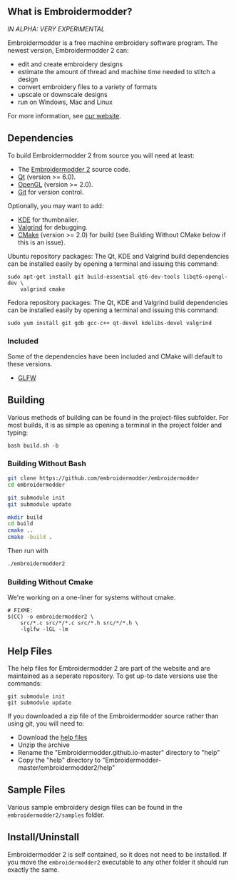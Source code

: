 What is Embroidermodder?
------------------------

_IN ALPHA: VERY EXPERIMENTAL_

Embroidermodder is a free machine embroidery software program.
The newest version, Embroidermodder 2 can:

- edit and create embroidery designs
- estimate the amount of thread and machine time needed to stitch a design
- convert embroidery files to a variety of formats
- upscale or downscale designs
- run on Windows, Mac and Linux

For more information, see [our website](http://www.libembroidery.org).

Dependencies
------------

To build Embroidermodder 2 from source you will need at least:

- The [Embroidermodder 2](https://github.com/Embroidermodder/Embroidermodder) source code.
- [Qt](http://www.qt-project.org) (version >= 6.0).
- [OpenGL](http://www.opengl.org) (version >= 2.0).
- [Git](http://www.github.com) for version control.

Optionally, you may want to add:

- [KDE](http://www.kde.org) for thumbnailer.
- [Valgrind](http://www.valgrind.org) for debugging.
- [CMake](http://cmake.org) (version >= 2.0) for build (see Building Without CMake below if this is an issue).

Ubuntu repository packages:
The Qt, KDE and Valgrind build dependencies can be installed easily by opening a terminal and issuing this command:

```
sudo apt-get install git build-essential qt6-dev-tools libqt6-opengl-dev \ 
    valgrind cmake
```

Fedora repository packages:
The Qt, KDE and Valgrind build dependencies can be installed easily by opening a terminal and issuing this command:

```
sudo yum install git gdb gcc-c++ qt-devel kdelibs-devel valgrind
```

### Included

Some of the dependencies have been included and CMake will default to these versions.

- [GLFW](http://www.glfw.org)

Building
--------

Various methods of building can be found in the project-files subfolder.
For most builds, it is as simple as opening a terminal in the
project folder and typing:

```
bash build.sh -b
```

### Building Without Bash

```sh
git clone https://github.com/embroidermodder/embroidermodder
cd embroidermodder

git submodule init
git submodule update

mkdir build
cd build
cmake ..
cmake -build .
```

Then run with

```sh
./embroidermodder2
```

### Building Without Cmake

We're working on a one-liner for systems without cmake.

```
# FIXME:
$(CC) -o embroidermodder2 \
    src/*.c src/*/*.c src/*.h src/*/*.h \
    -lglfw -lGL -lm
```

## Help Files

The help files for Embroidermodder 2 are part of the website and are maintained
as a seperate repository. To get up-to date versions use the commands:

```
git submodule init
git submodule update
```

If you downloaded a zip file of the Embroidermodder source rather than using git,
you will need to:

- Download the [help files](https://github.com/Embroidermodder/userman/archive/master.zip)
- Unzip the archive
- Rename the "Embroidermodder.github.io-master" directory to "help"
- Copy the "help" directory to "Embroidermodder-master/embroidermodder2/help"

## Sample Files

Various sample embroidery design files can be found in
the `embroidermodder2/samples` folder.

## Install/Uninstall

Embroidermodder 2 is self contained, so it does not need to be installed. If you move
the `embroidermodder2` executable to any other folder it should run exactly the same.
